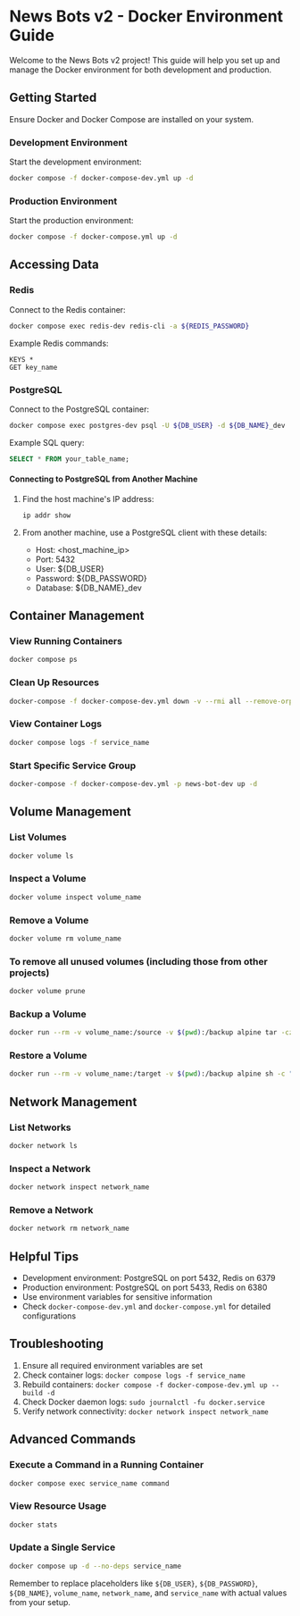 <!-- # News Bots v2 - Docker Environment Guide

Welcome to the News Bots v2 project! This guide will help you set up and manage the Docker environment for both development and production. Let's get started!

## Getting Started

First, make sure you have Docker and Docker Compose installed on your system.

### Development Environment

To start the development environment:

```bash
docker compose -f docker-compose-dev.yml up -d  -p news-bot-prod
```


This command starts all services defined in the development configuration.

### Production Environment

For the production environment:

```bash
docker compose up -d
```


## Accessing Data

### Redis

To access Redis data:

1. Connect to the Redis container:
   ```bash
   docker compose exec redis-dev redis-cli -a ${REDIS_PASSWORD}
   ```
   Replace `${REDIS_PASSWORD}` with your actual Redis password.

2. Once connected, you can use Redis commands like:
   ```
   KEYS *
   GET key_name
   ```

### PostgreSQL

To access PostgreSQL data:

1. Connect to the PostgreSQL container:
   ```bash
   docker compose exec postgres-dev psql -U ${DB_USER} -d ${DB_NAME}_dev
   ```
   Replace `${DB_USER}` and `${DB_NAME}` with your actual database user and name.

2. Once connected, you can run SQL queries, for example:
   ```sql
   SELECT * FROM your_table_name;
   ```

## Container Management

### View Running Containers

```bash
docker compose ps
```

#### This command will effectively clean up all resources (containers, networks, volumes, and images) associated with your docker-compose-dev.yml file. 

```bash
docker-compose -f docker-compose-dev.yml down -v --rmi all --remove-orphans
```


### View Container Logs

```bash
docker compose logs -f service_name
```

### 
```bash
docker-compose -f docker-compose.yml -p news-bot-prod up
```

```bash
docker-compose -f docker-compose-dev.yml -p news-bot-prod #last part etiquete for naming the namesoce up
```


Replace `service_name` with the actual service name.

## Helpful Tips

- The development environment uses ports 5432 for PostgreSQL and 6379 for Redis.
- The production environment uses ports 5433 for PostgreSQL and 6380 for Redis.
- Always use environment variables for sensitive information like passwords.
- Check the `docker-compose-dev.yml` and `docker-compose.yml` files for detailed service configurations.

## Troubleshooting

If you encounter any issues:
1. Ensure all required environment variables are set.
2. Check container logs for error messages.
3. Try rebuilding the containers: `docker compose -f docker-compose-dev.yml up --build -d` -->


# News Bots v2 - Docker Environment Guide

Welcome to the News Bots v2 project! This guide will help you set up and manage the Docker environment for both development and production.

## Getting Started

Ensure Docker and Docker Compose are installed on your system.

### Development Environment

Start the development environment:

```bash
docker compose -f docker-compose-dev.yml up -d
```

### Production Environment

Start the production environment:

```bash
docker compose -f docker-compose.yml up -d
```

## Accessing Data

### Redis

Connect to the Redis container:

```bash
docker compose exec redis-dev redis-cli -a ${REDIS_PASSWORD}
```

Example Redis commands:
```
KEYS *
GET key_name
```

### PostgreSQL

Connect to the PostgreSQL container:

```bash
docker compose exec postgres-dev psql -U ${DB_USER} -d ${DB_NAME}_dev
```

Example SQL query:
```sql
SELECT * FROM your_table_name;
```

#### Connecting to PostgreSQL from Another Machine

1. Find the host machine's IP address:
   ```bash
   ip addr show
   ```

2. From another machine, use a PostgreSQL client with these details:
   - Host: <host_machine_ip>
   - Port: 5432
   - User: ${DB_USER}
   - Password: ${DB_PASSWORD}
   - Database: ${DB_NAME}_dev

## Container Management

### View Running Containers
```bash
docker compose ps
```

### Clean Up Resources
```bash
docker-compose -f docker-compose-dev.yml down -v --rmi all --remove-orphans
```

### View Container Logs
```bash
docker compose logs -f service_name
```

### Start Specific Service Group
```bash
docker-compose -f docker-compose-dev.yml -p news-bot-dev up -d
```

## Volume Management

### List Volumes
```bash
docker volume ls
```

### Inspect a Volume
```bash
docker volume inspect volume_name
```

### Remove a Volume
```bash
docker volume rm volume_name
```

### To remove all unused volumes (including those from other projects)
```bash
docker volume prune
```

### Backup a Volume
```bash
docker run --rm -v volume_name:/source -v $(pwd):/backup alpine tar -czvf /backup/volume_backup.tar.gz -C /source .
```

### Restore a Volume
```bash
docker run --rm -v volume_name:/target -v $(pwd):/backup alpine sh -c "rm -rf /target/* /target/..?* /target/.[!.]* ; tar -xzvf /backup/volume_backup.tar.gz -C /target"
```

## Network Management

### List Networks
```bash
docker network ls
```

### Inspect a Network
```bash
docker network inspect network_name
```

### Remove a Network
```bash
docker network rm network_name
```

## Helpful Tips

- Development environment: PostgreSQL on port 5432, Redis on 6379
- Production environment: PostgreSQL on port 5433, Redis on 6380
- Use environment variables for sensitive information
- Check `docker-compose-dev.yml` and `docker-compose.yml` for detailed configurations

## Troubleshooting

1. Ensure all required environment variables are set
2. Check container logs: `docker compose logs -f service_name`
3. Rebuild containers: `docker compose -f docker-compose-dev.yml up --build -d`
4. Check Docker daemon logs: `sudo journalctl -fu docker.service`
5. Verify network connectivity: `docker network inspect network_name`

## Advanced Commands

### Execute a Command in a Running Container
```bash
docker compose exec service_name command
```

### View Resource Usage
```bash
docker stats
```

### Update a Single Service
```bash
docker compose up -d --no-deps service_name
```

Remember to replace placeholders like `${DB_USER}`, `${DB_PASSWORD}`, `${DB_NAME}`, `volume_name`, `network_name`, and `service_name` with actual values from your setup.